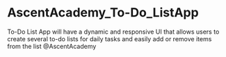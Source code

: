 # AscentAcademy_To-Do_ListApp
To-Do List App will have a dynamic and responsive UI that allows users to create several to-do lists for daily tasks and easily add or remove items from the list @AscentAcademy
